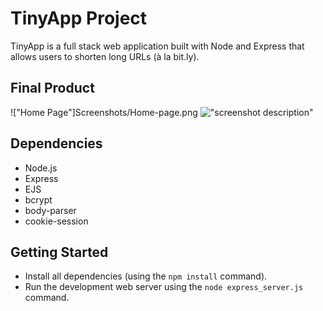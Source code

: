 # TinyApp Project

TinyApp is a full stack web application built with Node and Express that allows users to shorten long URLs (à la bit.ly).

## Final Product


!["Home Page"]Screenshots/Home-page.png
!["screenshot description"](#)

## Dependencies

- Node.js
- Express
- EJS
- bcrypt
- body-parser
- cookie-session

## Getting Started

- Install all dependencies (using the `npm install` command).
- Run the development web server using the `node express_server.js` command.